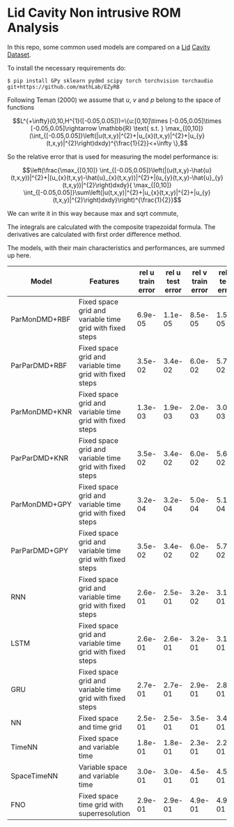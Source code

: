 # Lid Cavity Non intrusive ROM Analysis
In this repo, some common used models are compared on a [Lid](https://github.com/guglielmopadula/LidCavity) [Cavity](https://github.com/guglielmopadula/LidCavity) [Dataset](https://github.com/guglielmopadula/LidCavity).

To install the necessary requirements do:

    $ pip install GPy sklearn pydmd scipy torch torchvision torchaudio git+https://github.com/mathLab/EZyRB 


Following Teman (2000) we assume that $u$, $v$ and $p$ belong to the space of functions 
```math
L^{+\infty}(0,10,H^{1}([-0.05,0.05]))=\{u:[0,10]\times [-0.05,0.05]\times [-0.05,0.05]\rightarrow \mathbb{R} \text{ s.t. } \max_{[0,10]} (\int_{[-0.05,0.05]}\left(|u(t,x,y)|^{2}+|u_{x}(t,x,y)|^{2}+|u_{y}(t,x,y)|^{2}\right)dxdy)^{\frac{1}{2}}<+\infty \},
```



So the relative error that is used for measuring the model performance is:

```math
\left(\frac{\max_{[0,10]} \int_{[-0.05,0.05]}\left(|(u(t,x,y)-\hat{u}(t,x,y))|^{2}+|(u_{x}(t,x,y)-\hat{u}_{x}(t,x,y))|^{2}+|(u_{y}(t,x,y)-\hat{u}_{y}(t,x,y))|^{2}\right)dxdy}{ \max_{[0,10]} \int_{[-0.05,0.05]}\sum\left(|u(t,x,y)|^{2}+|u_{x}(t,x,y)|^{2}+|u_{y}(t,x,y)|^{2}\right)dxdy}\right)^{\frac{1}{2}}
```
We can write it in this way because max and sqrt commute,

The integrals are calculated with the composite trapezoidal formula.
The derivatives are calculated with first order difference method.

The models, with their main characteristics and 
performances, are summed up here.


|   Model     |         Features                                       |rel u train error|rel u test error|rel v train error|rel v test error|rel p train error|rel p test error| 
|-------------|--------------------------------------------------------|-----------------|----------------|-----------------|----------------|-----------------|----------------|
|ParMonDMD+RBF|Fixed space grid and variable time grid with fixed steps|6.9e-05          |1.1e-05         |8.5e-05          |1.5e-05         |1.3e-04          |7.8e-04         |
|ParParDMD+RBF|Fixed space grid and variable time grid with fixed steps|3.5e-02          |3.4e-02         |6.0e-02          |5.7e-02         |2.6e-02          |2.6e-02         |
|ParMonDMD+KNR|Fixed space grid and variable time grid with fixed steps|1.3e-03          |1.9e-03         |2.0e-03          |3.0e-03         |2.2e-03          |3.1e-03         |
|ParParDMD+KNR|Fixed space grid and variable time grid with fixed steps|3.5e-02          |3.4e-02         |6.0e-02          |5.6e-02         |2.7e-02          |2.6e-02         |
|ParMonDMD+GPY|Fixed space grid and variable time grid with fixed steps|3.2e-04          |3.2e-04         |5.0e-04          |5.1e-04         |1.6e-04          |1.9e-04         |
|ParParDMD+GPY|Fixed space grid and variable time grid with fixed steps|3.5e-02          |3.4e-02         |6.0e-02          |5.7e-02         |2.6e-02          |2.6e-02         |
|RNN          |Fixed space grid and variable time grid with fixed steps|2.6e-01          |2.5e-01         |3.2e-02          |3.1e-01         |4.2e-01          |4.1e-01         |
|LSTM         |Fixed space grid and variable time grid with fixed steps|2.6e-01          |2.6e-01         |3.2e-01          |3.1e-01         |4.5e-01          |4.4e-01         |
|GRU          |Fixed space grid and variable time grid with fixed steps|2.7e-01          |2.7e-01         |2.9e-01          |2.8e-01         |3.4e-01          |3.3e-01         |
|NN           |Fixed space and time grid                               |2.5e-01          |2.5e-01         |3.5e-01          |3.4e-01         |4.8e-01          |4.7e-01         |
|TimeNN       |Fixed space and variable time                           |1.8e-01          |1.8e-01         |2.3e-01          |2.2e-01         |3.9e-01          |3.8e-01         | 
|SpaceTimeNN  |Variable space and variable time                        |3.0e-01          |3.0e-01         |4.5e-01          |4.5e-01         |4.8e-01          |4.7e-01         |
|FNO          |Fixed space time grid with superresolution              |2.9e-01          |2.9e-01         |4.9e-01          |4.9e-01         |4.6e-01          |4.5e-01         |